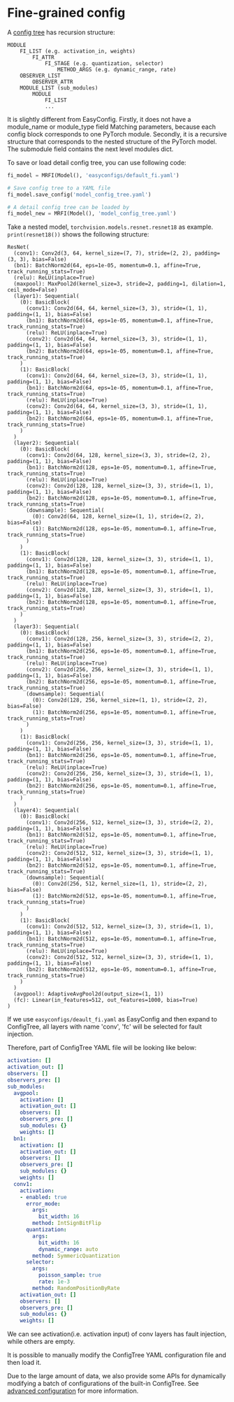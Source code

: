 # Fine-grained config

A [config tree](/mrfi/#mrfi.mrfi.ConfigTree) has recursion structure:

    MODULE
        FI_LIST (e.g. activation_in, weights)
            FI_ATTR
                FI_STAGE (e.g. quantization, selector)
                    METHOD_ARGS (e.g. dynamic_range, rate)
        OBSERVER_LIST
            OBSERVER_ATTR
        MODULE_LIST (sub_modules)
            MODULE
                FI_LIST
                ...

It is slightly different from EasyConfig. 
Firstly, it does not have a module_name or module_type field Matching parameters, because each config block corresponds to one PyTorch module. 
Secondly, it is a recursive structure that corresponds to the nested structure of the PyTorch model. The submodule field contains the next level modules dict.

To save or load detail config tree, you can use following code:

```python
fi_model = MRFI(Model(), 'easyconfigs/default_fi.yaml')

# Save config tree to a YAML file
fi_model.save_config('model_config_tree.yaml')

# A detail config tree can be loaded by
fi_model_new = MRFI(Model(), 'model_config_tree.yaml')
```

Take a nested model, `torchvision.models.resnet.resnet18` as example. 
`print(resnet18())` shows the following structure:

```title="ResNet18 structure"
ResNet(
  (conv1): Conv2d(3, 64, kernel_size=(7, 7), stride=(2, 2), padding=(3, 3), bias=False)
  (bn1): BatchNorm2d(64, eps=1e-05, momentum=0.1, affine=True, track_running_stats=True)
  (relu): ReLU(inplace=True)
  (maxpool): MaxPool2d(kernel_size=3, stride=2, padding=1, dilation=1, ceil_mode=False)
  (layer1): Sequential(
    (0): BasicBlock(
      (conv1): Conv2d(64, 64, kernel_size=(3, 3), stride=(1, 1), padding=(1, 1), bias=False)
      (bn1): BatchNorm2d(64, eps=1e-05, momentum=0.1, affine=True, track_running_stats=True)
      (relu): ReLU(inplace=True)
      (conv2): Conv2d(64, 64, kernel_size=(3, 3), stride=(1, 1), padding=(1, 1), bias=False)
      (bn2): BatchNorm2d(64, eps=1e-05, momentum=0.1, affine=True, track_running_stats=True)
    )
    (1): BasicBlock(
      (conv1): Conv2d(64, 64, kernel_size=(3, 3), stride=(1, 1), padding=(1, 1), bias=False)
      (bn1): BatchNorm2d(64, eps=1e-05, momentum=0.1, affine=True, track_running_stats=True)
      (relu): ReLU(inplace=True)
      (conv2): Conv2d(64, 64, kernel_size=(3, 3), stride=(1, 1), padding=(1, 1), bias=False)
      (bn2): BatchNorm2d(64, eps=1e-05, momentum=0.1, affine=True, track_running_stats=True)
    )
  )
  (layer2): Sequential(
    (0): BasicBlock(
      (conv1): Conv2d(64, 128, kernel_size=(3, 3), stride=(2, 2), padding=(1, 1), bias=False)
      (bn1): BatchNorm2d(128, eps=1e-05, momentum=0.1, affine=True, track_running_stats=True)
      (relu): ReLU(inplace=True)
      (conv2): Conv2d(128, 128, kernel_size=(3, 3), stride=(1, 1), padding=(1, 1), bias=False)
      (bn2): BatchNorm2d(128, eps=1e-05, momentum=0.1, affine=True, track_running_stats=True)
      (downsample): Sequential(
        (0): Conv2d(64, 128, kernel_size=(1, 1), stride=(2, 2), bias=False)
        (1): BatchNorm2d(128, eps=1e-05, momentum=0.1, affine=True, track_running_stats=True)
      )
    )
    (1): BasicBlock(
      (conv1): Conv2d(128, 128, kernel_size=(3, 3), stride=(1, 1), padding=(1, 1), bias=False)
      (bn1): BatchNorm2d(128, eps=1e-05, momentum=0.1, affine=True, track_running_stats=True)
      (relu): ReLU(inplace=True)
      (conv2): Conv2d(128, 128, kernel_size=(3, 3), stride=(1, 1), padding=(1, 1), bias=False)
      (bn2): BatchNorm2d(128, eps=1e-05, momentum=0.1, affine=True, track_running_stats=True)
    )
  )
  (layer3): Sequential(
    (0): BasicBlock(
      (conv1): Conv2d(128, 256, kernel_size=(3, 3), stride=(2, 2), padding=(1, 1), bias=False)
      (bn1): BatchNorm2d(256, eps=1e-05, momentum=0.1, affine=True, track_running_stats=True)
      (relu): ReLU(inplace=True)
      (conv2): Conv2d(256, 256, kernel_size=(3, 3), stride=(1, 1), padding=(1, 1), bias=False)
      (bn2): BatchNorm2d(256, eps=1e-05, momentum=0.1, affine=True, track_running_stats=True)
      (downsample): Sequential(
        (0): Conv2d(128, 256, kernel_size=(1, 1), stride=(2, 2), bias=False)
        (1): BatchNorm2d(256, eps=1e-05, momentum=0.1, affine=True, track_running_stats=True)
      )
    )
    (1): BasicBlock(
      (conv1): Conv2d(256, 256, kernel_size=(3, 3), stride=(1, 1), padding=(1, 1), bias=False)
      (bn1): BatchNorm2d(256, eps=1e-05, momentum=0.1, affine=True, track_running_stats=True)
      (relu): ReLU(inplace=True)
      (conv2): Conv2d(256, 256, kernel_size=(3, 3), stride=(1, 1), padding=(1, 1), bias=False)
      (bn2): BatchNorm2d(256, eps=1e-05, momentum=0.1, affine=True, track_running_stats=True)
    )
  )
  (layer4): Sequential(
    (0): BasicBlock(
      (conv1): Conv2d(256, 512, kernel_size=(3, 3), stride=(2, 2), padding=(1, 1), bias=False)
      (bn1): BatchNorm2d(512, eps=1e-05, momentum=0.1, affine=True, track_running_stats=True)
      (relu): ReLU(inplace=True)
      (conv2): Conv2d(512, 512, kernel_size=(3, 3), stride=(1, 1), padding=(1, 1), bias=False)
      (bn2): BatchNorm2d(512, eps=1e-05, momentum=0.1, affine=True, track_running_stats=True)
      (downsample): Sequential(
        (0): Conv2d(256, 512, kernel_size=(1, 1), stride=(2, 2), bias=False)
        (1): BatchNorm2d(512, eps=1e-05, momentum=0.1, affine=True, track_running_stats=True)
      )
    )
    (1): BasicBlock(
      (conv1): Conv2d(512, 512, kernel_size=(3, 3), stride=(1, 1), padding=(1, 1), bias=False)
      (bn1): BatchNorm2d(512, eps=1e-05, momentum=0.1, affine=True, track_running_stats=True)
      (relu): ReLU(inplace=True)
      (conv2): Conv2d(512, 512, kernel_size=(3, 3), stride=(1, 1), padding=(1, 1), bias=False)
      (bn2): BatchNorm2d(512, eps=1e-05, momentum=0.1, affine=True, track_running_stats=True)
    )
  )
  (avgpool): AdaptiveAvgPool2d(output_size=(1, 1))
  (fc): Linear(in_features=512, out_features=1000, bias=True)
)
```

If we use `easyconfigs/deault_fi.yaml` as EasyConfig and then expand to ConfigTree, 
all layers with name 'conv', 'fc' will be selected for fault injection.

Therefore, part of ConfigTree YAML file will be looking like below:

```yaml title="part of resnet18 ConfigTree YAML file"
activation: []
activation_out: []
observers: []
observers_pre: []
sub_modules:
  avgpool:
    activation: []
    activation_out: []
    observers: []
    observers_pre: []
    sub_modules: {}
    weights: []
  bn1:
    activation: []
    activation_out: []
    observers: []
    observers_pre: []
    sub_modules: {}
    weights: []
  conv1:
    activation:
    - enabled: true
      error_mode:
        args:
          bit_width: 16
        method: IntSignBitFlip
      quantization:
        args:
          bit_width: 16
          dynamic_range: auto
        method: SymmericQuantization
      selector:
        args:
          poisson_sample: true
          rate: 1e-3
        method: RandomPositionByRate
    activation_out: []
    observers: []
    observers_pre: []
    sub_modules: {}
    weights: []
```

We can see activation(i.e. activation input) of conv layers has fault injection, while others are empty.

It is possible to manually modify the ConfigTree YAML configuration file and then load it. 

Due to the large amount of data, we also provide some APIs for dynamically modifying a batch of configurations of the built-in ConfigTree.
See [advanced configuration](usage_advanced.md) for more information.
